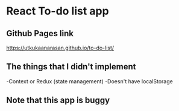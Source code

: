 
# React To-do list app

## Github Pages link
https://utkukaanarasan.github.io/to-do-list/

## The things that I didn't implement
-Context or Redux (state management)
-Doesn't have localStorage

## Note that this app is buggy
